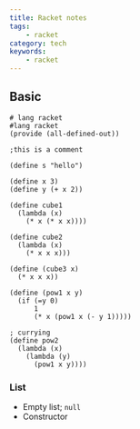 ```yaml
---
title: Racket notes
tags:
    - racket
category: tech
keywords:
    - racket
---
```


## Basic

```racket
# lang racket
#lang racket
(provide (all-defined-out))

;this is a comment

(define s "hello")

(define x 3)
(define y (+ x 2))

(define cube1
  (lambda (x)
    (* x (* x x))))

(define cube2
  (lambda (x)
    (* x x x)))

(define (cube3 x)
  (* x x x))

(define (pow1 x y)
  (if (=y 0)
      1
      (* x (pow1 x (- y 1)))))

; currying
(define pow2
  (lambda (x)
    (lambda (y)
      (pow1 x y))))

```

### List

* Empty list; `null`
* Constructor
<!--stackedit_data:
eyJoaXN0b3J5IjpbMTk5MjY5ODU0NSwxNzgyMzM5NDk1LC0xNz
g0NDY0Mjg2LDkxODE2NjExMywtOTY3NzI3ODMwLC0xNzg0NDY0
Mjg2LC0xNzg0NDY0Mjg2LC0xOTkyMTcxNjgwXX0=
-->